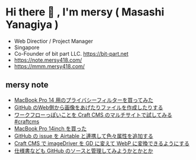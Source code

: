 # Hi there 👋 , I'm mersy ( Masashi Yanagiya )

- Web Directior / Project Manager
- Singapore
- Co-Founder of bit part LLC. https://bit-part.net
- https://note.mersy418.com/
- https://mmm.mersy418.com/

## mersy note
<!-- BLOG-POST-LIST:START -->
- [MacBook Pro 14 用のプライバシーフィルターを買ってみた](https://note.mersy418.com/article/macbookpro14-privacy-filter?utm_source=feed)
- [GitHub のWeb側から画像をあげたりファイルを作成したりする](https://note.mersy418.com/article/github-upload-files?utm_source=feed)
- [ワークフローっぽいことを Craft CMS のマルチサイトで試してみる #craftcms](https://note.mersy418.com/article/alternative-workflow-craftcms?utm_source=feed)
- [MacBook Pro 14inch を買った](https://note.mersy418.com/article/macbookpro-14inch?utm_source=feed)
- [GitHub の issue を Airtable と連携して色々属性を追加する](https://note.mersy418.com/article/github-issue-sync-airtable?utm_source=feed)
- [Craft CMS で imageDriver を GD に変えて WebP に変換できるようにする](https://note.mersy418.com/article/craftcms-imagedriver-gd?utm_source=feed)
- [仕様書なども GitHub のソースと管理してみようかとかとか](https://note.mersy418.com/article/github-document-markdown?utm_source=feed)
<!-- BLOG-POST-LIST:END -->
